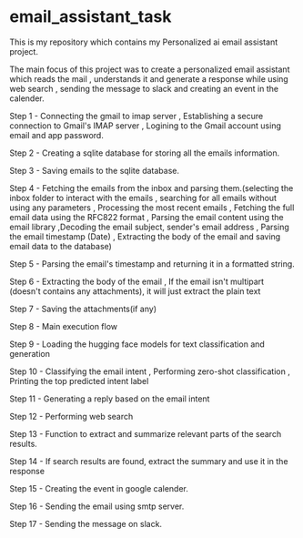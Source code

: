 # email_assistant_task
This is my repository which contains my Personalized ai email assistant project.


The main focus of this project was to create a personalized email assistant which reads the mail , understands it and generate a response  while using web search , sending the message to slack and creating an event in the calender.

Step 1 - Connecting the gmail to imap server , Establishing a secure connection to Gmail's IMAP server , Logining to the Gmail account using email and app password.

Step 2 - Creating a sqlite database for storing all the emails information.

Step 3 - Saving emails to the sqlite database.

Step 4 - Fetching the emails from the inbox and parsing them.(selecting the inbox folder to interact with the emails , searching for all emails without using any parameters , Processing the most recent emails , 
Fetching the full email data using the RFC822 format , Parsing the email content using the email library ,Decoding the email subject, sender's email address , Parsing the email timestamp (Date) , Extracting the body of the email and saving email data to the database)

Step 5 - Parsing the email's timestamp and returning it in a formatted string.

Step 6 - Extracting the body of the email , If the email isn't multipart (doesn't contains any attachments), it will just extract the plain text

Step 7 -  Saving the attachments(if any)

Step 8 - Main execution flow

Step 9 - Loading the hugging face models for text classification and generation

Step 10 - Classifying the email intent , Performing zero-shot classification , Printing the top predicted intent label

Step 11 - Generating a reply based on the email intent

Step 12 - Performing web search

Step 13 - Function to extract and summarize relevant parts of the search results.

Step 14 - If search results are found, extract the summary and use it in the response

Step 15 - Creating the event in google calender.

Step 16 - Sending the email using smtp server.

Step 17 - Sending the message on slack.


